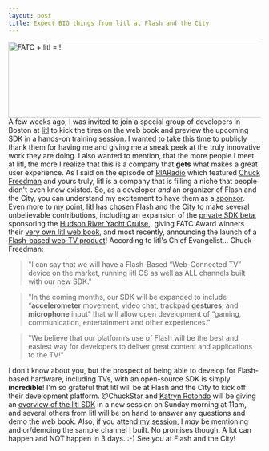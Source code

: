 ```yaml
---
layout: post
title: Expect BIG things from litl at Flash and the City
---
```


<p><a href="http://kevinsuttle.com/wp-content/uploads/2010/05/FATC-litl.png"><img class="posterous_download_image" title="FATC-litl" src="http://kevinsuttle.com/wp-content/uploads/2010/05/FATC-litl.png" alt="FATC + litl = !" width="562" height="151" /></a> A few weeks ago, I was invited to join a special group of developers in Boston at <a title="litl" href="http://litl.com">litl</a> to kick the tires on the web book and preview the upcoming SDK in a hands-on training session. I wanted to take this time to publicly thank them for having me and giving me a sneak peek at the truly innovative work they are doing. I also wanted to mention, that the more people I meet at litl, the more I realize that this is a company that <strong>gets</strong> what makes a great user experience. As I said on the episode of <a title="RIARadio - litl and Flash and the City" href="http://www.insideria.com/2010/05/episode-14-litl-and-flash-and.html">RIARadio</a> which featured <a title="Chuckstar on Twitter" href="http://twitter.com/chuckstar">Chuck Freedman</a> and yours truly, litl is a company that is filling a niche that people didn't even know existed. So, as a developer <em>and</em> an organizer of Flash and the City, you can understand my excitement to have them as a <a title="FATC Sponsors" href="http://blog.flashandthecity.com/sponsor/">sponsor</a>.  Even more to my point, litl has chosen Flash and the City to make several unbelievable contributions, including an expansion of the <a title="FATC Blog - Big day for litl" href="http://blog.flashandthecity.com/2010/03/23/litl-will-support-flash-player-10-1/">private SDK beta</a>, sponsoring the <a title="FATC Cruise" href="http://blog.flashandthecity.com/schedule/2010-sessions/day-2/city-track/new-york-dinner-cruise/">Hudson River Yacht Cruise</a>,&nbsp; giving FATC Award winners their <a title="FATC Awards" href="http://blog.flashandthecity.com/schedule/2010-sessions/day-2/technical-track/closing-ceremony-and-statue-of-liberty-award/">very own litl web book</a>, and most recently, announcing the launch of a <a title="Chuckstar blog" href="http://www.chuckstar.com/blog/?p=842">Flash-based web-TV product</a>! According to litl's Chief Evangelist... Chuck Freedman:</p>
<blockquote>"I can say that we will have a Flash-Based &ldquo;Web-Connected TV&rdquo; device on the market, running litl OS as well as ALL channels built with our new SDK."</blockquote>
<blockquote>"In the coming months, our SDK will be expanded to include &ldquo;<strong>accelerometer</strong> movement, video chat, trackpad <strong>gestures</strong>, and <strong>microphone</strong> input&rdquo; that will allow open development of &ldquo;gaming, communication,  entertainment and other experiences.&rdquo;</blockquote>
<blockquote>"We believe that our platform&rsquo;s use of Flash will be the best and easiest way for developers to deliver great content and applications to the TV!"</blockquote>
<p>I don't know about you, but the prospect of being able to develop for Flash-based hardware, including TVs, with an open-source SDK is simply <strong>incredible</strong>! I'm so grateful that litl will be at Flash and the City to kick off their development platform. @ChuckStar and <a title="Blog- Kathryn Rotondo" href="http://flashionista.org">Katryn Rotondo</a> will be giving an <a href="http://blog.flashandthecity.com/schedule/2010-sessions/day-3/inspiration-track/a-litl-sdk-for-flash-and-flex/">overview of the litl SDK</a> in a new session on Sunday morning at 11am, and several others from litl will be on hand to answer any questions and demo the web book.  Also, if you attend <a href="http://blog.flashandthecity.com/schedule/2010-sessions/day-2/inspirational-track/the-next-generation-of-flash-user-experience/">my session</a>, I <em>may</em> be mentioning and or/demoing the sample channel I built. No promises though. A lot can happen and NOT happen in 3 days. :-)  See you at Flash and the City!</p>